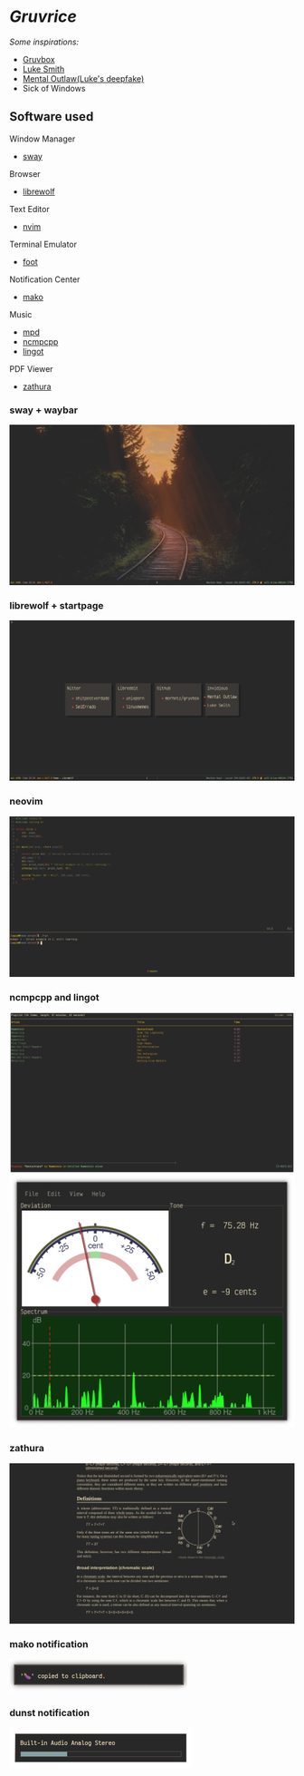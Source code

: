 # ***Gruvrice***

_Some inspirations:_ 
- [Gruvbox](https://github.com/morhetz/gruvbox)
- [Luke Smith](https://github.com/lukesmithxyz)
- [Mental Outlaw(Luke's deepfake)](https://github.com/MentalOutlaw)
- Sick of Windows

## Software used

Window Manager
- [sway](https://github.com/swaywm/sway)

Browser
- [librewolf](https://librewolf.net/)

Text Editor
- [nvim](https://github.com/neovim/neovim)

Terminal Emulator
- [foot](https://github.com/DanteAlighierin/foot)

Notification Center
- [mako](https://github.com/emersion/mako)

Music
- [mpd](https://github.com/MusicPlayerDaemon/MPD)
- [ncmpcpp](https://github.com/ncmpcpp/ncmpcpp)
- [lingot](https://github.com/ibancg/lingot)

PDF Viewer
- [zathura](https://github.com/pwmt/zathura)


### sway + waybar
![sway/waybar view](images/desktop.png)

### librewolf + startpage
![startpage on librewolf](images/librewolf.png)

### neovim
![neovim sample](images/neovim.png)

### ncmpcpp and lingot
![ncmpcpp](images/ncmpcpp.png)
![lingot](images/lingot.png)

### zathura
![Zathura pdf view](images/zathura.png)

### mako notification
![mako notification](images/mako.png)

### dunst notification
![dunst notification](images/dunst.png)
